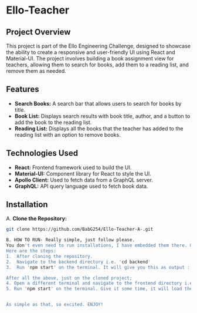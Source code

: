 # Ello-Teacher

## Project Overview

This project is part of the Ello Engineering Challenge, designed to showcase the ability to create a responsive and user-friendly UI using React and Material-UI. The project involves building a book assignment view for teachers, allowing them to search for books, add them to a reading list, and remove them as needed.

## Features

- **Search Books:** A search bar that allows users to search for books by title.
- **Book List:** Displays search results with book title, author, and a button to add the book to the reading list.
- **Reading List:** Displays all the books that the teacher has added to the reading list with an option to remove books.

## Technologies Used

- **React:** Frontend framework used to build the UI.
- **Material-UI:** Component library for React to style the UI.
- **Apollo Client:** Used to fetch data from a GraphQL server.
- **GraphQL:** API query language used to fetch book data.

## Installation

A. **Clone the Repository:**
   ```bash
   git clone https://github.com/BabG254/Ello-Teacher-A-.git
   
B. HOW TO RUN- Really simple, just follow please.
You don't even need to run installations, I have embedded them there. Great right!?
Here are the steps:
1.  After cloning the repository.
2.  Navigate to the backend directory i.e. 'cd backend'
3.  Run 'npm start' on the terminal. It will give you this as output : http://localhost:4000/. Navigate to it on your browser, then press play on the books to load them.
   
   After all the above, just on the cloned project;
4. Open a different terminal and navigate to the frontend directory i.e. 'cd frontend'
5. Run 'npm start' on the terminal. Give it some time, it will load then this will be the output : http://localhost:3000/. It will open it for you but you can also navigate to it on your browser and see the frontend webview.


 As simple as that, so excited. ENJOY!

